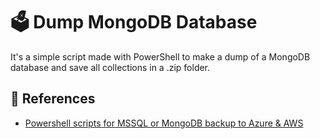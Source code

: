 # :ballot_box: Dump MongoDB Database

It's a simple script made with PowerShell to make a dump of a MongoDB database and save all collections in a .zip folder.

## :page_with_curl: References

- [Powershell scripts for MSSQL or MongoDB backup to Azure & AWS](https://piotrgankiewicz.com/2016/05/03/powershell-scripts-for-mssql-or-mongodb-backup-to-azure-aws/)

